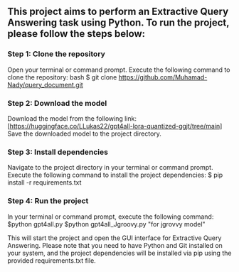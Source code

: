 ## This project aims to perform an Extractive Query Answering task using Python. To run the project, please follow the steps below:

### Step 1: Clone the repository

Open your terminal or command prompt.
Execute the following command to clone the repository:
bash
$ git clone https://github.com/Muhamad-Nady/query_document.git

### Step 2: Download the model
Download the model from the following link:
[https://huggingface.co/LLukas22/gpt4all-lora-quantized-ggjt/tree/main]
Save the downloaded model to the project directory.

### Step 3: Install dependencies
Navigate to the project directory in your terminal or command prompt.
Execute the following command to install the project dependencies:
$ pip install -r requirements.txt

### Step 4: Run the project
In your terminal or command prompt, execute the following command:
$python gpt4all.py
$python gpt4all_Jgroovy.py   "for jgrovvy model"

This will start the project and open the GUI interface for Extractive Query Answering.
Please note that you need to have Python and Git installed on your system, and the project dependencies will be installed via pip using the provided requirements.txt file.
